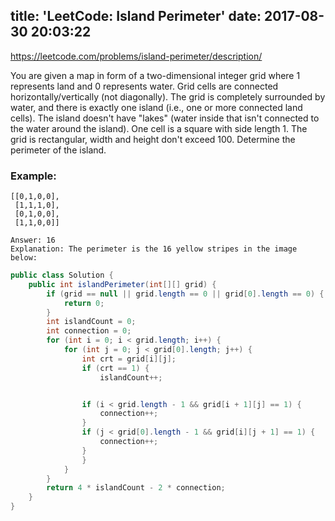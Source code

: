title: 'LeetCode: Island Perimeter'
date: 2017-08-30 20:03:22
---
https://leetcode.com/problems/island-perimeter/description/

You are given a map in form of a two-dimensional integer grid where 1 represents land and 0 represents water. Grid cells are connected horizontally/vertically (not diagonally). The grid is completely surrounded by water, and there is exactly one island (i.e., one or more connected land cells). The island doesn't have "lakes" (water inside that isn't connected to the water around the island). One cell is a square with side length 1. The grid is rectangular, width and height don't exceed 100. Determine the perimeter of the island.

### Example:
```
[[0,1,0,0],
 [1,1,1,0],
 [0,1,0,0],
 [1,1,0,0]]

Answer: 16
Explanation: The perimeter is the 16 yellow stripes in the image below:
```

```java
public class Solution {
    public int islandPerimeter(int[][] grid) {
        if (grid == null || grid.length == 0 || grid[0].length == 0) {
            return 0;
        }
        int islandCount = 0;
        int connection = 0;
        for (int i = 0; i < grid.length; i++) {
            for (int j = 0; j < grid[0].length; j++) {
                int crt = grid[i][j];
                if (crt == 1) {
                    islandCount++;


                if (i < grid.length - 1 && grid[i + 1][j] == 1) {
                    connection++;
                }
                if (j < grid[0].length - 1 && grid[i][j + 1] == 1) {
                    connection++;
                }
                }
            }
        }
        return 4 * islandCount - 2 * connection;
    }
}
```
